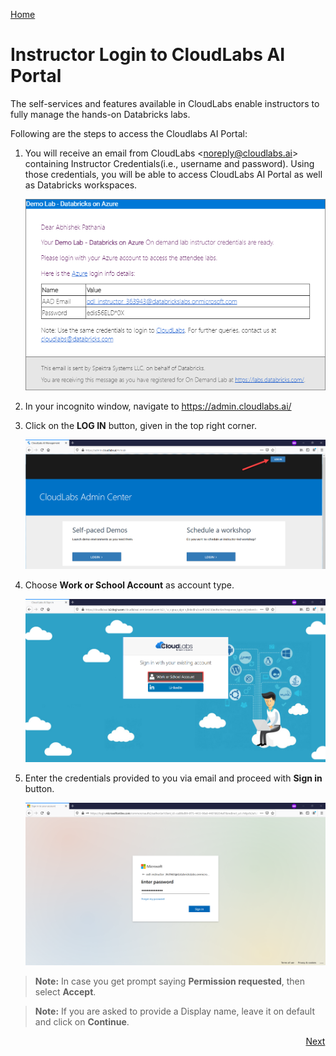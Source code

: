 [Home](./../README.md)

# Instructor Login to CloudLabs AI Portal 

The self-services and features available in CloudLabs enable instructors to fully manage the hands-on Databricks labs. 

Following are the steps to access the Cloudlabs AI Portal:

1. You will receive an email from CloudLabs <<noreply@cloudlabs.ai>> containing Instructor Credentials(i.e., username and password). Using those credentials, you will be able to access CloudLabs AI Portal as well as Databricks workspaces.

   <kbd> ![](media/image0.png) </kbd>

2. In your incognito window, navigate to https://admin.cloudlabs.ai/

3. Click on the **LOG IN** button, given in the top right corner.

    <kbd> ![](media/image1.png) </kbd>

4. Choose **Work or School Account** as account type.
    
    <kbd> ![](media/image2.png) </kbd>
    
5. Enter the credentials provided to you via email and proceed with **Sign in** button.

    <kbd> ![](media/image3.png) </kbd>

> **Note:** In case you get prompt saying **Permission requested**, then select **Accept**.

> **Note:** If you are asked to provide a Display name, leave it on default and click on **Continue**.
 
&nbsp;&nbsp;&nbsp;&nbsp;&nbsp;&nbsp;&nbsp;&nbsp;&nbsp;&nbsp;&nbsp;&nbsp;&nbsp;&nbsp;&nbsp;&nbsp;&nbsp;&nbsp;&nbsp;&nbsp;&nbsp;&nbsp;&nbsp;&nbsp;&nbsp;&nbsp;&nbsp;&nbsp;&nbsp;&nbsp;&nbsp;&nbsp;&nbsp;&nbsp;&nbsp;&nbsp;&nbsp;&nbsp;&nbsp;&nbsp;&nbsp;&nbsp;&nbsp;&nbsp;&nbsp;&nbsp;&nbsp;&nbsp;&nbsp;&nbsp;&nbsp;&nbsp;&nbsp;&nbsp;&nbsp;&nbsp;&nbsp;&nbsp;&nbsp;&nbsp;&nbsp;&nbsp;&nbsp;&nbsp;&nbsp;&nbsp;&nbsp;&nbsp;&nbsp;&nbsp;&nbsp;&nbsp;&nbsp;&nbsp;&nbsp;&nbsp;&nbsp;&nbsp;&nbsp;&nbsp;&nbsp;&nbsp;&nbsp;&nbsp;&nbsp;&nbsp;&nbsp;&nbsp;&nbsp;&nbsp;&nbsp;&nbsp;&nbsp;&nbsp;&nbsp;&nbsp;&nbsp;&nbsp;&nbsp;&nbsp;&nbsp;&nbsp;&nbsp;&nbsp;&nbsp;&nbsp;&nbsp;&nbsp;&nbsp;&nbsp;&nbsp;&nbsp;&nbsp;&nbsp;&nbsp;&nbsp;&nbsp;&nbsp;&nbsp;&nbsp;[Next](./technical_deep/Manage-On-Demand-Labs-readme.md) 

